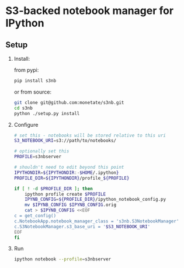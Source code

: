 # S3-backed notebook manager for IPython

## Setup

1. Install:

    from pypi:
    ```bash
    pip install s3nb
    ```

    or from source:
    ```bash
    git clone git@github.com:monetate/s3nb.git
    cd s3nb
    python ./setup.py install
    ```

2. Configure

    ``` bash
    # set this - notebooks will be stored relative to this uri
    S3_NOTEBOOK_URI=s3://path/to/notebooks/

    # optionally set this
    PROFILE=s3nbserver

    # shouldn't need to edit beyond this point
    IPYTHONDIR=${IPYTHONDIR:-$HOME/.ipython}
    PROFILE_DIR=${IPYTHONDIR}/profile_${PROFILE}

    if [ ! -d $PROFILE_DIR ]; then
        ipython profile create $PROFILE
        IPYNB_CONFIG=${PROFILE_DIR}/ipython_notebook_config.py
        mv $IPYNB_CONFIG $IPYNB_CONFIG.orig
        cat > $IPYNB_CONFIG <<EOF
    c = get_config()
    c.NotebookApp.notebook_manager_class = 's3nb.S3NotebookManager'
    c.S3NotebookManager.s3_base_uri = '$S3_NOTEBOOK_URI'
    EOF
    fi
    ```

3. Run
    ``` bash
    ipython notebook --profile=s3nbserver
    ```
